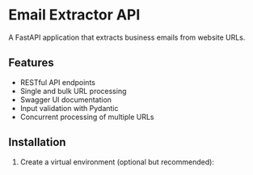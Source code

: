# Email Extractor API

A FastAPI application that extracts business emails from website URLs.

## Features
- RESTful API endpoints
- Single and bulk URL processing
- Swagger UI documentation
- Input validation with Pydantic
- Concurrent processing of multiple URLs

## Installation

1. Create a virtual environment (optional but recommended):